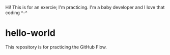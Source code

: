 Hi! This is for an exercie; I'm practicing. I'm a baby developer and I love that coding  ^-^
# hello-world
This repository is for practicing the GitHub Flow.
